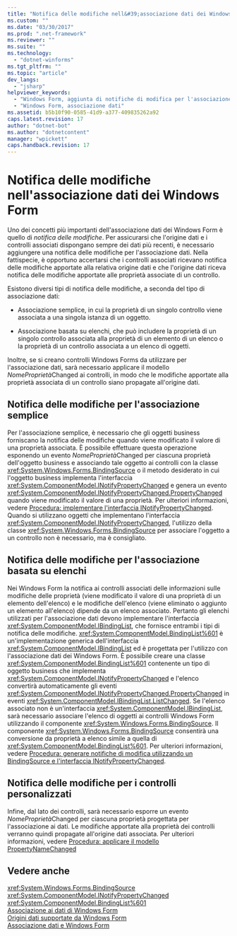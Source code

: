 ```yaml
---
title: "Notifica delle modifiche nell&#39;associazione dati dei Windows Form | Microsoft Docs"
ms.custom: ""
ms.date: "03/30/2017"
ms.prod: ".net-framework"
ms.reviewer: ""
ms.suite: ""
ms.technology: 
  - "dotnet-winforms"
ms.tgt_pltfrm: ""
ms.topic: "article"
dev_langs: 
  - "jsharp"
helpviewer_keywords: 
  - "Windows Form, aggiunta di notifiche di modifica per l'associazione di dati"
  - "Windows Form, associazione dati"
ms.assetid: b5b10f90-0585-41d9-a377-409835262a92
caps.latest.revision: 17
author: "dotnet-bot"
ms.author: "dotnetcontent"
manager: "wpickett"
caps.handback.revision: 17
---
```

# Notifica delle modifiche nell&#39;associazione dati dei Windows Form
Uno dei concetti più importanti dell'associazione dati dei Windows Form è quello di *notifica delle modifiche*.  Per assicurarsi che l'origine dati e i controlli associati dispongano sempre dei dati più recenti, è necessario aggiungere una notifica delle modifiche per l'associazione dati.  Nella fattispecie, è opportuno accertarsi che i controlli associati ricevano notifica delle modifiche apportate alla relativa origine dati e che l'origine dati riceva notifica delle modifiche apportate alle proprietà associate di un controllo.  
  
 Esistono diversi tipi di notifica delle modifiche, a seconda del tipo di associazione dati:  
  
-   Associazione semplice, in cui la proprietà di un singolo controllo viene associata a una singola istanza di un oggetto.  
  
-   Associazione basata su elenchi, che può includere la proprietà di un singolo controllo associata alla proprietà di un elemento di un elenco o la proprietà di un controllo associata a un elenco di oggetti.  
  
 Inoltre, se si creano controlli Windows Forms da utilizzare per l'associazione dati, sarà necessario applicare il modello *NomeProprietà*Changed ai controlli, in modo che le modifiche apportate alla proprietà associata di un controllo siano propagate all'origine dati.  
  
## Notifica delle modifiche per l'associazione semplice  
 Per l'associazione semplice, è necessario che gli oggetti business forniscano la notifica delle modifiche quando viene modificato il valore di una proprietà associata.  È possibile effettuare questa operazione esponendo un evento *NomeProprietà*Changed per ciascuna proprietà dell'oggetto business e associando tale oggetto ai controlli con la classe <xref:System.Windows.Forms.BindingSource> o il metodo desiderato in cui l'oggetto business implementa l'interfaccia <xref:System.ComponentModel.INotifyPropertyChanged> e genera un evento <xref:System.ComponentModel.INotifyPropertyChanged.PropertyChanged> quando viene modificato il valore di una proprietà.  Per ulteriori informazioni, vedere [Procedura: implementare l'interfaccia INotifyPropertyChanged](../../../docs/framework/winforms/how-to-implement-the-inotifypropertychanged-interface.md).  Quando si utilizzano oggetti che implementano l'interfaccia <xref:System.ComponentModel.INotifyPropertyChanged>, l'utilizzo della classe <xref:System.Windows.Forms.BindingSource> per associare l'oggetto a un controllo non è necessario, ma è consigliato.  
  
## Notifica delle modifiche per l'associazione basata su elenchi  
 Nei Windows Form la notifica ai controlli associati delle informazioni sulle modifiche delle proprietà \(viene modificato il valore di una proprietà di un elemento dell'elenco\) e le modifiche dell'elenco \(viene eliminato o aggiunto un elemento all'elenco\) dipende da un elenco associato.  Pertanto gli elenchi utilizzati per l'associazione dati devono implementare l'interfaccia <xref:System.ComponentModel.IBindingList>, che fornisce entrambi i tipi di notifica delle modifiche.  <xref:System.ComponentModel.BindingList%601> è un'implementazione generica dell'interfaccia <xref:System.ComponentModel.IBindingList> ed è progettata per l'utilizzo con l'associazione dati dei Windows Form.  È possibile creare una classe <xref:System.ComponentModel.BindingList%601> contenente un tipo di oggetto business che implementa <xref:System.ComponentModel.INotifyPropertyChanged> e l'elenco convertirà automaticamente gli eventi <xref:System.ComponentModel.INotifyPropertyChanged.PropertyChanged> in eventi <xref:System.ComponentModel.IBindingList.ListChanged>.  Se l'elenco associato non è un'interfaccia <xref:System.ComponentModel.IBindingList>, sarà necessario associare l'elenco di oggetti ai controlli Windows Form utilizzando il componente <xref:System.Windows.Forms.BindingSource>.  Il componente <xref:System.Windows.Forms.BindingSource> consentirà una conversione da proprietà a elenco simile a quella di <xref:System.ComponentModel.BindingList%601>.  Per ulteriori informazioni, vedere [Procedura: generare notifiche di modifica utilizzando un BindingSource e l'interfaccia INotifyPropertyChanged](../../../docs/framework/winforms/controls/raise-change-notifications--bindingsource.md).  
  
## Notifica delle modifiche per i controlli personalizzati  
 Infine, dal lato dei controlli, sarà necessario esporre un evento *NomeProprietà*Changed per ciascuna proprietà progettata per l'associazione ai dati.  Le modifiche apportate alla proprietà dei controlli verranno quindi propagate all'origine dati associata.  Per ulteriori informazioni, vedere [Procedura: applicare il modello PropertyNameChanged](../../../docs/framework/winforms/how-to-apply-the-propertynamechanged-pattern.md)  
  
## Vedere anche  
 <xref:System.Windows.Forms.BindingSource>   
 <xref:System.ComponentModel.INotifyPropertyChanged>   
 <xref:System.ComponentModel.BindingList%601>   
 [Associazione ai dati di Windows Form](../../../docs/framework/winforms/windows-forms-data-binding.md)   
 [Origini dati supportate da Windows Form](../../../docs/framework/winforms/data-sources-supported-by-windows-forms.md)   
 [Associazione dati e Windows Form](../../../docs/framework/winforms/data-binding-and-windows-forms.md)